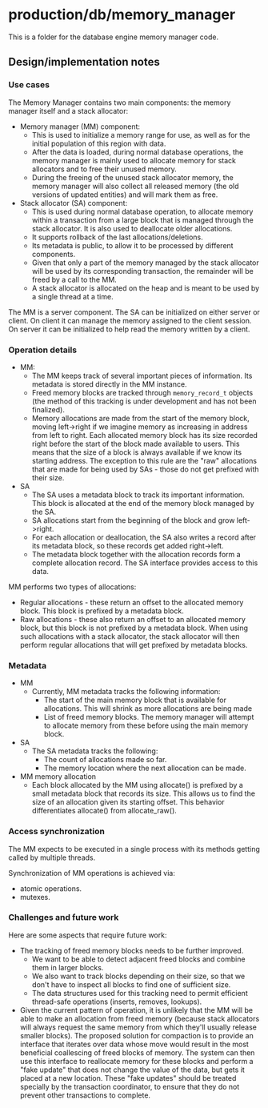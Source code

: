 # production/db/memory_manager
This is a folder for the database engine memory manager code.

## Design/implementation notes

### Use cases

The Memory Manager contains two main components: the memory manager itself and a stack allocator:

* Memory manager (MM) component:
  * This is used to initialize a memory range for use, as well as for the initial population of this region with data.
  * After the data is loaded, during normal database operations, the memory manager is mainly used to allocate memory for stack allocators and to free their unused memory.
  * During the freeing of the unused stack allocator memory, the memory manager will also collect all released memory (the old versions of updated entities) and will mark them as free.
* Stack allocator (SA) component:
  * This is used during normal database operation, to allocate memory within a transaction from a large block that is managed through the stack allocator. It is also used to deallocate older allocations.
  * It supports rollback of the last allocations/deletions.
  * Its metadata is public, to allow it to be processed by different components.
  * Given that only a part of the memory managed by the stack allocator will be used by its corresponding transaction, the remainder will be freed by a call to the MM.
  * A stack allocator is allocated on the heap and is meant to be used by a single thread at a time.

The MM is a server component. The SA can be initialized on either server or client. On client it can manage the memory assigned to the client session. On server it can be initialized to help read the memory written by a client.

### Operation details

* MM:
  * The MM keeps track of several important pieces of information. Its metadata is stored directly in the MM instance.
  * Freed memory blocks are tracked through `memory_record_t` objects (the method of this tracking is under development and has not been finalized).
  * Memory allocations are made from the start of the memory block, moving left->right if we imagine memory as increasing in address from left to right. Each allocated memory block has its size recorded right before the start of the block made available to users. This means that the size of a block is always available if we know its starting address. The exception to this rule are the "raw" allocations that are made for being used by SAs - those do not get prefixed with their size.
* SA
  * The SA uses a metadata block to track its important information. This block is allocated at the end of the memory block managed by the SA.
  * SA allocations start from the beginning of the block and grow left->right.
  * For each allocation or deallocation, the SA also writes a record after its metadata block, so these records get added right->left.
  * The metadata block together with the allocation records form a complete allocation record. The SA interface provides access to this data.

MM performs two types of allocations:
* Regular allocations - these return an offset to the allocated memory block. This block is prefixed by a metadata block.
* Raw allocations - these also return an offset to an allocated memory block, but this block is not prefixed by a metadata block. When using such allocations with a stack allocator, the stack allocator will then perform regular allocations that will get prefixed by metadata blocks.

### Metadata

* MM
  * Currently, MM metadata tracks the following information:
    * The start of the main memory block that is available for allocations. This will shrink as more allocations are being made
    * List of freed memory blocks. The memory manager will attempt to allocate memory from these before using the main memory block.
* SA
  * The SA metadata tracks the following:
    * The count of allocations made so far.
    * The memory location where the next allocation can be made.
* MM memory allocation
  * Each block allocated by the MM using allocate() is prefixed by a small metadata block that records its size. This allows us to find the size of an allocation given its starting offset. This behavior differentiates allocate() from allocate_raw().

### Access synchronization

The MM expects to be executed in a single process with its methods getting called by multiple threads.

Synchronization of MM operations is achieved via:
* atomic operations.
* mutexes.

### Challenges and future work

Here are some aspects that require future work:

* The tracking of freed memory blocks needs to be further improved.
  * We want to be able to detect adjacent freed blocks and combine them in larger blocks.
  * We also want to track blocks depending on their size, so that we don't have to inspect all blocks to find one of sufficient size.
  * The data structures used for this tracking need to permit efficient thread-safe operations (inserts, removes, lookups).
* Given the current pattern of operation, it is unlikely that the MM will be able to make an allocation from freed memory (because stack allocators will always request the same memory from which they'll usually release smaller blocks). The proposed solution for compaction is to provide an interface that iterates over data whose move would result in the most beneficial coallescing of freed blocks of memory. The system can then use this interface to reallocate memory for these blocks and perform a "fake update" that does not change the value of the data, but gets it placed at a new location. These "fake updates" should be treated specially by the transaction coordinator, to ensure that they do not prevent other transactions to complete.
